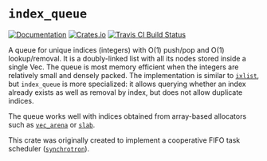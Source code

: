 # `index_queue`

[![Documentation](https://docs.rs/index_queue/badge.svg)](https://docs.rs/index_queue)
[![Crates.io](https://img.shields.io/crates/v/index_queue.svg)](https://crates.io/crates/index_queue)
[![Travis CI Build Status](https://travis-ci.org/Rufflewind/index_queue.svg?branch=master)](https://travis-ci.org/Rufflewind/index_queue)

A queue for unique indices (integers) with O(1) push/pop and O(1) lookup/removal.  It is a doubly-linked list with all its nodes stored inside a single Vec.  The queue is most memory efficient when the integers are relatively small and densely packed.  The implementation is similar to [`ixlist`](https://github.com/bluss/ixlist), but `index_queue` is more specialized: it allows querying whether an index already exists as well as removal by index, but does not allow duplicate indices.

The queue works well with indices obtained from array-based allocators such as [`vec_arena`](https://crates.io/crates/vec-arena) or [`slab`](https://crates.io/crates/slab).

This crate was originally created to implement a cooperative FIFO task scheduler ([`synchrotron`](https://github.com/Rufflewind/synchrotron)).
